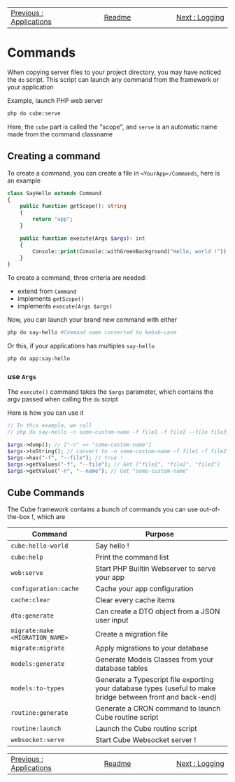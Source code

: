 <!-- menu --><table style='width:100%'><tr><td style='width: 33%'><div style="text-align: left"><a href="./103-applications.md">Previous : Applications</a></div></td><td style='width: 33%; text-align: center'><div style="Center"><a href="./README.md"> Readme</a></div></td><td style='width: 33%'><div style="text-align: right"><a href="./105-logging.md">Next : Logging</a></div></td></tr></table>

# Commands

When copying server files to your project directory, you may have noticed the `do` script. This script can launch any command from the framework or your application

Example, launch PHP web server
```bash
php do cube:serve
```

Here, the `cube` part is called the "scope", and `serve` is an automatic name made from the command classname

## Creating a command

To create a command, you can create a file in `<YourApp>/Commands`, here is an example 

```php
class SayHello extends Command
{
    public function getScope(): string
    {
        return "app";
    }

    public function execute(Args $args): int
    {
        Console::print(Console::withGreenBackground("Hello, world !"));
    }
}
```

To create a command, three criteria are needed:
- extend from `Command`
- implements `getScope()`
- implements `execute(Args $args)`

Now, you can launch your brand new command with either
```bash
php do say-hello #Command name converted to kebab-case
```
Or this, if your applications has multiples `say-hello`
```bash
php do app:say-hello
```

### use `Args`

The `execute()` command takes the `$args` parameter, which contains the argv passed when calling the `do` script

Here is how you can use it 
```php
// In this example, we call
// php do say-hello -n some-custom-name -f file1 -f file2 --file file3

$args->dump(); // ["-n" => "some-custom-name"]
$args->toString(); // convert to -n some-custom-name -f file1 -f file2 --file file3
$args->has("-f", "--file"); // true !
$args->getValues("-f", "--file"); // Get ["file1", "file2", "file3"]
$args->getValue("-n", "--name"); // Get "some-custom-name"
```

## Cube Commands

The Cube framework contains a bunch of commands you can use out-of-the-box !, which are 

| Command | Purpose |
|---------|---------|
| `cube:hello-world` | Say hello ! |
| `cube:help` | Print the command list |
| `web:serve` | Start PHP Builtin Webserver to serve your app |
| `configuration:cache` | Cache your app configuration |
| `cache:clear` | Clear every cache items |
| `dto:generate` | Can create a DTO object from a JSON user input |
| `migrate:make <MIGRATION_NAME>` | Create a migration file |
| `migrate:migrate` | Apply migrations to your database |
| `models:generate` | Generate Models Classes from your database tables |
| `models:to-types` | Generate a Typescript file exporting your database types (useful to make bridge between front and back-end) |
| `routine:generate` | Generate a CRON command to launch Cube routine script |
| `routine:launch` | Launch the Cube routine script |
| `websocket:serve` | Start Cube Websocket server ! |



<!-- menu --><table style='width:100%'><tr><td style='width: 33%'><div style="text-align: left"><a href="./103-applications.md">Previous : Applications</a></div></td><td style='width: 33%; text-align: center'><div style="Center"><a href="./README.md"> Readme</a></div></td><td style='width: 33%'><div style="text-align: right"><a href="./105-logging.md">Next : Logging</a></div></td></tr></table>
